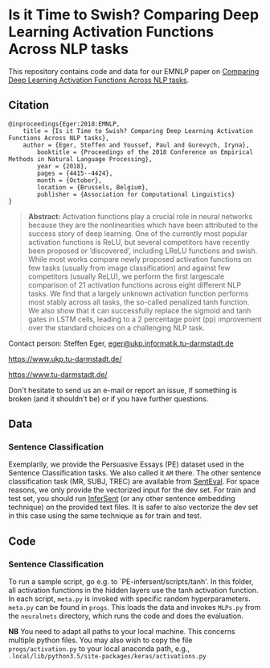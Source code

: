 # Is it Time to Swish? Comparing Deep Learning Activation Functions Across NLP tasks 

This repository contains code and data for our EMNLP paper on [Comparing Deep Learning Activation Functions Across NLP tasks](http://aclweb.org/anthology/D18-1472). 

## Citation 

```
@inproceedings{Eger:2018:EMNLP,
	title = {Is it Time to Swish? Comparing Deep Learning Activation Functions Across NLP tasks},
	author = {Eger, Steffen and Youssef, Paul and Gurevych, Iryna},
        booktitle = {Proceedings of the 2018 Conference on Empirical Methods in Natural Language Processing},
        year = {2018},
        pages = {4415--4424},
        month = {October},
        location = {Brussels, Belgium},
        publisher = {Association for Computational Linguistics}
}
```
> **Abstract:** Activation functions play a crucial role in neural networks because they are the nonlinearities which have been attributed to the success story of deep learning. One of the currently most popular activation functions is ReLU, but several competitors have recently been proposed or ‘discovered’, including LReLU functions and swish. While most works compare newly proposed activation functions on few tasks (usually from image classification) and against few competitors (usually ReLU), we perform the first largescale comparison of 21 activation functions across eight different NLP tasks. We find that a largely unknown activation function performs most stably across all tasks, the so-called penalized tanh function. We also show that it can successfully replace the sigmoid and tanh gates in LSTM cells, leading to a 2 percentage point (pp) improvement over the standard choices on a challenging NLP task. 


Contact person: Steffen Eger, eger@ukp.informatik.tu-darmstadt.de

https://www.ukp.tu-darmstadt.de/

https://www.tu-darmstadt.de/


Don't hesitate to send us an e-mail or report an issue, if something is broken (and it shouldn't be) or if you have further questions.

## Data

### Sentence Classification

Exemplarily, we provide the Persuasive Essays (PE) dataset used in the Sentence Classification tasks. We also called it ``AM`` there.
The other sentence classification task (MR, SUBJ, TREC) are available from [SentEval](https://github.com/facebookresearch/SentEval). For space reasons, we only provide the vectorized input for the dev set. For train and test set, you should run [InferSent](https://github.com/facebookresearch/InferSent) (or any other sentence embedding technique) on the provided text files. It is safer to also vectorize the dev set in this case using the same technique as for train and test.

## Code

### Sentence Classification

To run a sample script, go e.g. to `PE-infersent/scripts/tanh'. In this folder, all activation functions in the hidden layers use the tanh activation function. In each script, ``meta.py`` is invoked with specific random hyperparameters. ``meta.py`` can be found in ``progs``. This loads the data and invokes ``MLPs.py`` from the ``neuralnets`` directory, which runs the code and does the evaluation. 

**NB** You need to adapt all paths to your local machine. This concerns multiple python files. You may also wish to copy the file ``progs/activation.py`` to your local anaconda path, e.g., ``.local/lib/python3.5/site-packages/keras/activations.py``

